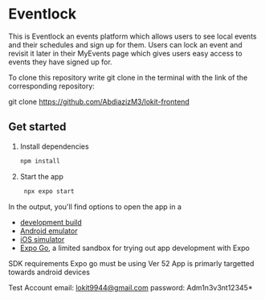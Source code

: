 # Eventlock

This is Eventlock an events platform which allows users to see local events and their schedules and sign up for them.
Users can lock an event and revisit it later in their MyEvents page which gives users easy access to events they have signed up for.

To clone this repository write git clone in the terminal with the link of the corresponding repository:

git clone https://github.com/AbdiazizM3/lokit-frontend

## Get started

1. Install dependencies

   ```bash
   npm install
   ```

2. Start the app

   ```bash
    npx expo start
   ```

In the output, you'll find options to open the app in a

- [development build](https://docs.expo.dev/develop/development-builds/introduction/)
- [Android emulator](https://docs.expo.dev/workflow/android-studio-emulator/)
- [iOS simulator](https://docs.expo.dev/workflow/ios-simulator/)
- [Expo Go](https://expo.dev/go), a limited sandbox for trying out app development with Expo

SDK requirements
Expo go must be using Ver 52
App is primarly targetted towards android devices

Test Account
email: lokit9944@gmail.com
password: Adm1n3v3nt12345\*
